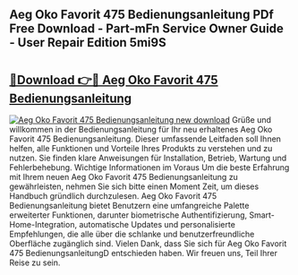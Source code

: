 ## Aeg Oko Favorit 475 Bedienungsanleitung PDf Free Download - Part-mFn Service Owner Guide - User Repair Edition 5mi9S

# <h2><a href="http://df3sm5x.blite.top/?on=Aeg+Oko+Favorit+475+Bedienungsanleitung">🔗Download 👉🔴 Aeg Oko Favorit 475 Bedienungsanleitung</a></h2>

[![Aeg Oko Favorit 475 Bedienungsanleitung new download](https://i.imgur.com/lujVjoI.png)](http://df3sm5x.blite.top/?on=Aeg+Oko+Favorit+475+Bedienungsanleitung)
Grüße und willkommen in der Bedienungsanleitung für Ihr neu erhaltenes Aeg Oko Favorit 475 Bedienungsanleitung. Dieser umfassende Leitfaden soll Ihnen helfen, alle Funktionen und Vorteile Ihres Produkts zu verstehen und zu nutzen. Sie finden klare Anweisungen für Installation, Betrieb, Wartung und Fehlerbehebung. Wichtige Informationen im Voraus Um die beste Erfahrung mit Ihrem neuen Aeg Oko Favorit 475 Bedienungsanleitung zu gewährleisten, nehmen Sie sich bitte einen Moment Zeit, um dieses Handbuch gründlich durchzulesen. Aeg Oko Favorit 475 Bedienungsanleitung bietet Benutzern eine umfangreiche Palette erweiterter Funktionen, darunter biometrische Authentifizierung, Smart-Home-Integration, automatische Updates und personalisierte Empfehlungen, die alle über die schlanke und benutzerfreundliche Oberfläche zugänglich sind. Vielen Dank, dass Sie sich für Aeg Oko Favorit 475 BedienungsanleitungD entschieden haben. Wir freuen uns, Teil Ihrer Reise zu sein.
